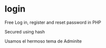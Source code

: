 # login
Free Log in, register and reset password in PHP

Secured using hash

Usamos el hermoso tema de Adminlte 
